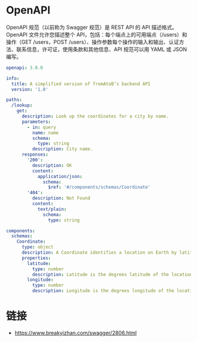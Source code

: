 

# OpenAPI

OpenAPI 规范（以前称为 Swagger 规范）是 REST API 的 API 描述格式。OpenAPI 文件允许您描述整个 API，包括：每个端点上的可用端点（/users）和操作（GET /users，POST /users）、操作参数每个操作的输入和输出、认证方法、联系信息，许可证，使用条款和其他信息、API 规范可以用 YAML 或 JSON 编写。

```yaml
openapi: 3.0.0

info:
  title: A simplified version of fromAtoB’s backend API
  version: '1.0'

paths:
  /lookup:
    get:
      description: Look up the coordinates for a city by name.
      parameters:
        - in: query
          name: name
          schema:
            type: string
          description: City name.
      responses:
        '200':
          description: OK
          content:
            application/json:
              schema:
                $ref: '#/components/schemas/Coordinate'
        '404':
          description: Not Found
          content:
            text/plain:
              schema:
                type: string

components:
  schemas:
    Coordinate:
      type: object
      description: A Coordinate identifies a location on Earth by latitude and longitude.
      properties:
        latitude:
          type: number
          description: Latitude is the degrees latitude of the location, in the range [-90, 90].
        longitude:
          type: number
          description: Longitude is the degrees longitude of the location, in the range [-180, 180].
```

# 链接

- https://www.breakyizhan.com/swagger/2806.html
